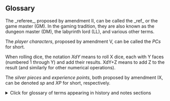 <h2>Glossary</h2>
The _referee_, proposed by amendment II, can be called the _ref_ or the game master (GM). In the gaming tradition, they are also known as the dungeon master (DM), the labyrinth lord (LL), and various other terms.

The _player characters_, proposed by amendment V, can be called the _PCs_ for short.

When rolling dice, the notation _XdY_ means to roll X dice, each with Y faces (numbered 1 through Y) and add their results. XdY+Z means to add Z to the result (and similarly for other numerical operations).

The _silver pieces_ and _experience points_, both proposed by amendment IX, can be denoted _sp_ and _XP_ for short, respectively.

<details><summary markdown="span">Click for glossary of terms appearing in history and notes sections</summary>

The evolution of rules happens partly through play and partly outside it. Play is typically organised into campaigns, where one campaign usually has some sense of unity in referees, players, setting, and when it is played. If a campaign is not otherwise named, these notes will refer to it by the name of the city that served as the main home base for the characters, if applicable, followed by the year in which it was played.

_Maastricht '18_ was the campaign that started off the 3d6 Constitution. Natalie Kilhamn was the referee; there was a core player troupe of five players, and a few guest players joined some of the sessions. It ran for nine sessions over two weeks.
  
_Stonehell_ and _Sky-Blind Spire_ were adventure locations visited in the Maastricht '18 campaign. _Roos_ was a character in that campaign.
  
_Dungeon Crawl '22_ is a currently running campaign that started in October 2022. Natalie Kilhamn is the referee and there is a player pool of around 15 players. It takes place in the same game world as Maastricht '18, 20 years later, and re-uses some of the prep from that campaign.
  
_The Overgrown Cathedral_ is an adventure location visited in the Dungeon Crawl '22 campaign. _SPORK_, _Scout_ and _Kettu_ were characters in that campaign.
</details><br/>
